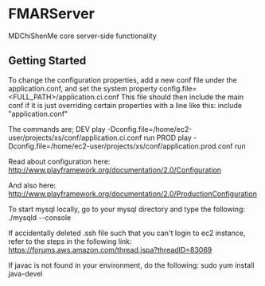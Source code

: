 FMARServer
==========

MDChiShenMe core server-side functionality

Getting Started
---------------
To change the configuration properties, add a new conf file under the application.conf, and set the system property
    config.file=<FULL_PATH>/application.ci.conf
This file should then include the main conf if it is just overriding certain properties with a line like this:
     include "application.conf"

The commands are;
    DEV         play -Dconfig.file=/home/ec2-user/projects/xs/conf/application.ci.conf run
    PROD        play -Dconfig.file=/home/ec2-user/projects/xs/conf/application.prod.conf run

Read about configuration here:
    http://www.playframework.org/documentation/2.0/Configuration

And also here:
    http://www.playframework.org/documentation/2.0/ProductionConfiguration

To start mysql locally, go to your mysql directory and type the following:
    ./mysqld --console

If accidentally deleted .ssh file such that you can't login to ec2 instance, refer to the steps in the following link:
    https://forums.aws.amazon.com/thread.jspa?threadID=83069

If javac is not found in your environment, do the following:
    sudo yum install java-devel
